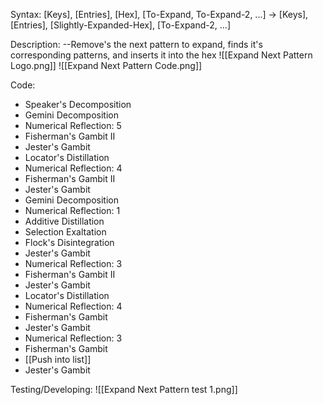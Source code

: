 Syntax:
\[Keys], \[Entries], \[Hex], \[To-Expand, To-Expand-2, ...] -> \[Keys], \[Entries], \[Slightly-Expanded-Hex], \[To-Expand-2, ...]

Description:
\--Remove's the next pattern to expand, finds it's corresponding patterns, and inserts it into the hex
![[Expand Next Pattern Logo.png]]
![[Expand Next Pattern Code.png]]

Code:
* Speaker's Decomposition
* Gemini Decomposition
* Numerical Reflection: 5
* Fisherman's Gambit II
* Jester's Gambit
* Locator's Distillation
* Numerical Reflection: 4
* Fisherman's Gambit II
* Jester's Gambit
* Gemini Decomposition
* Numerical Reflection: 1
* Additive Distillation
* Selection Exaltation
* Flock's Disintegration
* Jester's Gambit
* Numerical Reflection: 3
* Fisherman's Gambit II
* Jester's Gambit
* Locator's Distillation
* Numerical Reflection: 4
* Fisherman's Gambit
* Jester's Gambit
* Numerical Reflection: 3
* Fisherman's Gambit
* [[Push into list]]
* Jester's Gambit


Testing/Developing:
![[Expand Next Pattern test 1.png]]